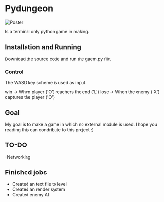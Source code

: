 # Pydungeon

![Poster](https://github.com/beppvis/PyDungeon/assets/67070783/55185449-e7da-4609-a776-e7c73628e458)


Is a terminal only python game in making. 

## Installation and Running
Download the source code and run the gaem.py file.
### Control
The WASD key scheme is used as input.

win -> When player ('O') reachers the end ('L')
lose -> When the enemy ('X') captures the player ('O')
## Goal
My goal is to make a game in which no external module is used. I hope you reading this can condribute to this project :)

## TO-DO
-Networking

## Finished jobs
- Created an text file to level
- Created an render system
- Created enemy AI
